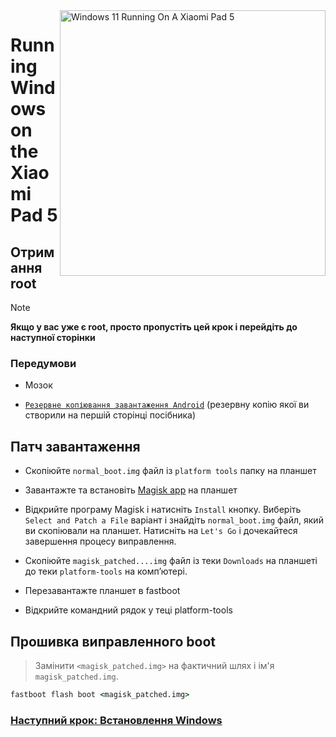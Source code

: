 <img align="right" src="https://raw.githubusercontent.com/erdilS/Port-Windows-11-Xiaomi-Pad-5/main/nabu.png" width="425" alt="Windows 11 Running On A Xiaomi Pad 5">


# Running Windows on the Xiaomi Pad 5

## Отримання root 
> [!NOTE]
> **Якщо у вас уже є root, просто пропустіть цей крок і перейдіть до наступної сторінки**

### Передумови
- Мозок
  
- [```Резервне копіювання завантаження Android```](/guide/English/1-partition-en.md#Make-a-backup-of-your-existing-boot-image) (резервну копію якої ви створили на першій сторінці посібника)


## Патч завантаження 

- Скопіюйте ```normal_boot.img``` файл із ```platform tools``` папку на планшет 


- Завантажте та встановіть [Magisk app](https://github.com/topjohnwu/Magisk/releases/latest) на планшет
  
- Відкрийте програму Magisk і натисніть ```Install``` кнопку. Виберіть ```Select and Patch a File``` варіант і знайдіть ```normal_boot.img``` файл, який ви скопіювали на планшет. Натисніть на ```Let's Go``` і дочекайтеся завершення процесу виправлення.
  
- Скопіюйте ```magisk_patched....img``` файл із теки ```Downloads``` на планшеті до теки ```platform-tools``` на комп’ютері.

- Перезавантажте планшет в fastboot
  
- Відкрийте командний рядок у теці platform-tools

 ## Прошивка виправленного boot
 > Замінити `<magisk_patched.img>` на фактичний шлях і ім'я ```magisk_patched.img```.
```cmd
fastboot flash boot <magisk_patched.img>
```

### [Наступний крок: Встановлення Windows](/guide/Ukrainian/3-install-uk.md)

